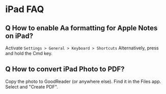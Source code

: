# iPad FAQ

## Q How to enable Aa formatting for Apple Notes on iPad?

Activate `Settings > General > Keyboard > Shortcuts`
Alternatively, press and hold the Cmd key.

## Q How to convert iPad Photo to PDF?

Copy the photo to GoodReader (or anywhere else).
Find it in the Files app.
Select and "Create PDF".
